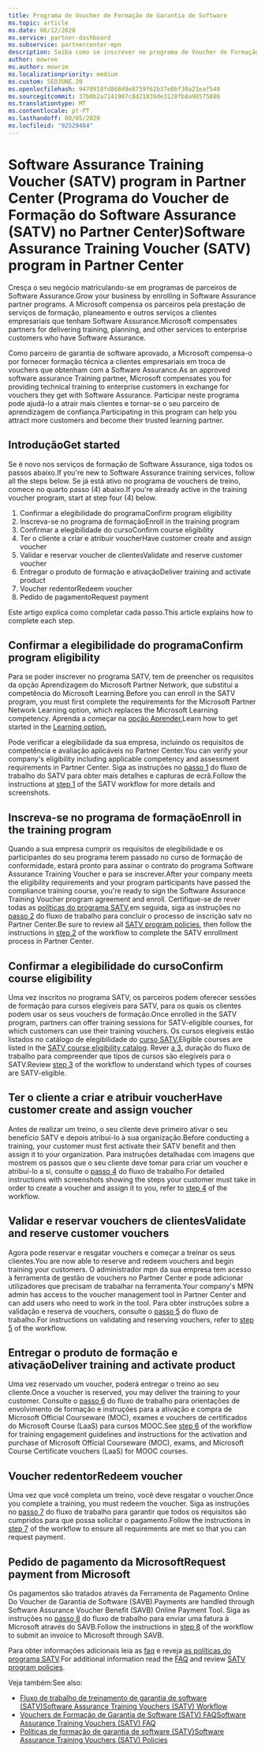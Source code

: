 ```yaml
---
title: Programa de Voucher de Formação de Garantia de Software
ms.topic: article
ms.date: 06/12/2020
ms.service: partner-dashboard
ms.subservice: partnercenter-mpn
description: Saiba como se inscrever no programa de Voucher de Formação de Garantia de Software para que possa ser compensado pela entrega de formação e planeamento a clientes empresariais.
author: mowree
ms.author: mowrim
ms.localizationpriority: medium
ms.custom: SEOJUNE.20
ms.openlocfilehash: 9470918fd868d9e8759f62b37e0bf30a21eaf540
ms.sourcegitcommit: 37b0b2a7141907c8d21839de3128fb8a98575886
ms.translationtype: MT
ms.contentlocale: pt-PT
ms.lasthandoff: 08/05/2020
ms.locfileid: "92529484"
---
```

# <a name="software-assurance-training-voucher-satv-program-in-partner-center"></a><span data-ttu-id="c31dc-103">Software Assurance Training Voucher (SATV) program in Partner Center (Programa do Voucher de Formação do Software Assurance (SATV) no Partner Center)</span><span class="sxs-lookup"><span data-stu-id="c31dc-103">Software Assurance Training Voucher (SATV) program in Partner Center</span></span>

<span data-ttu-id="c31dc-104">Cresça o seu negócio matriculando-se em programas de parceiros de Software Assurance.</span><span class="sxs-lookup"><span data-stu-id="c31dc-104">Grow your business by enrolling in Software Assurance partner programs.</span></span> <span data-ttu-id="c31dc-105">A Microsoft compensa os parceiros pela prestação de serviços de formação, planeamento e outros serviços a clientes empresariais que tenham Software Assurance.</span><span class="sxs-lookup"><span data-stu-id="c31dc-105">Microsoft compensates partners for delivering training, planning, and other services to enterprise customers who have Software Assurance.</span></span>

<span data-ttu-id="c31dc-106">Como parceiro de garantia de software aprovado, a Microsoft compensa-o por fornecer formação técnica a clientes empresariais em troca de vouchers que obtenham com a Software Assurance.</span><span class="sxs-lookup"><span data-stu-id="c31dc-106">As an approved software assurance Training partner, Microsoft compensates you for providing technical training to enterprise customers in exchange for vouchers they get with Software Assurance.</span></span> <span data-ttu-id="c31dc-107">Participar neste programa pode ajudá-lo a atrair mais clientes e tornar-se o seu parceiro de aprendizagem de confiança.</span><span class="sxs-lookup"><span data-stu-id="c31dc-107">Participating in this program can help you attract more customers and become their trusted learning partner.</span></span>

## <a name="get-started"></a><span data-ttu-id="c31dc-108">Introdução</span><span class="sxs-lookup"><span data-stu-id="c31dc-108">Get started</span></span>

<span data-ttu-id="c31dc-109">Se é novo nos serviços de formação de Software Assurance, siga todos os passos abaixo.</span><span class="sxs-lookup"><span data-stu-id="c31dc-109">If you're new to Software Assurance training services, follow all the steps below.</span></span> <span data-ttu-id="c31dc-110">Se já está ativo no programa de vouchers de treino, comece no quarto passo (4) abaixo.</span><span class="sxs-lookup"><span data-stu-id="c31dc-110">If you're already active in the training voucher program, start at step four (4) below.</span></span> 

1. <span data-ttu-id="c31dc-111">Confirmar a elegibilidade do programa</span><span class="sxs-lookup"><span data-stu-id="c31dc-111">Confirm program eligibility</span></span>
2. <span data-ttu-id="c31dc-112">Inscreva-se no programa de formação</span><span class="sxs-lookup"><span data-stu-id="c31dc-112">Enroll in the training program</span></span>
3. <span data-ttu-id="c31dc-113">Confirmar a elegibilidade do curso</span><span class="sxs-lookup"><span data-stu-id="c31dc-113">Confirm course eligibility</span></span>
4. <span data-ttu-id="c31dc-114">Ter o cliente a criar e atribuir voucher</span><span class="sxs-lookup"><span data-stu-id="c31dc-114">Have customer create and assign voucher</span></span>
5. <span data-ttu-id="c31dc-115">Validar e reservar voucher de clientes</span><span class="sxs-lookup"><span data-stu-id="c31dc-115">Validate and reserve customer voucher</span></span>
6. <span data-ttu-id="c31dc-116">Entregar o produto de formação e ativação</span><span class="sxs-lookup"><span data-stu-id="c31dc-116">Deliver training and activate product</span></span>
7. <span data-ttu-id="c31dc-117">Voucher redentor</span><span class="sxs-lookup"><span data-stu-id="c31dc-117">Redeem voucher</span></span>
8. <span data-ttu-id="c31dc-118">Pedido de pagamento</span><span class="sxs-lookup"><span data-stu-id="c31dc-118">Request payment</span></span>

<span data-ttu-id="c31dc-119">Este artigo explica como completar cada passo.</span><span class="sxs-lookup"><span data-stu-id="c31dc-119">This article explains how to complete each step.</span></span>

## <a name="confirm-program-eligibility"></a><span data-ttu-id="c31dc-120">Confirmar a elegibilidade do programa</span><span class="sxs-lookup"><span data-stu-id="c31dc-120">Confirm program eligibility</span></span>

<span data-ttu-id="c31dc-121">Para se poder inscrever no programa SATV, tem de preencher os requisitos da opção Aprendizagem do Microsoft Partner Network, que substitui a competência do Microsoft Learning.</span><span class="sxs-lookup"><span data-stu-id="c31dc-121">Before you can enroll in the SATV program, you must first complete the requirements for the Microsoft Partner Network Learning option, which replaces the Microsoft Learning competency.</span></span> <span data-ttu-id="c31dc-122">Aprenda a começar na [opção Aprender.](https://partner.microsoft.com/membership/learning-partners)</span><span class="sxs-lookup"><span data-stu-id="c31dc-122">Learn how to get started in the [Learning option.](https://partner.microsoft.com/membership/learning-partners)</span></span>

<span data-ttu-id="c31dc-123">Pode verificar a elegibilidade da sua empresa, incluindo os requisitos de competência e avaliação aplicáveis no Partner Center.</span><span class="sxs-lookup"><span data-stu-id="c31dc-123">You can verify your company's eligibility including applicable competency and assessment requirements in Partner Center.</span></span> <span data-ttu-id="c31dc-124">Siga as instruções no [passo 1](https://query.prod.cms.rt.microsoft.com/cms/api/am/binary/RE4s3bB) do fluxo de trabalho do SATV para obter mais detalhes e capturas de ecrã.</span><span class="sxs-lookup"><span data-stu-id="c31dc-124">Follow the instructions at [step 1](https://query.prod.cms.rt.microsoft.com/cms/api/am/binary/RE4s3bB) of the SATV workflow for more details and screenshots.</span></span>

## <a name="enroll-in-the-training-program"></a><span data-ttu-id="c31dc-125">Inscreva-se no programa de formação</span><span class="sxs-lookup"><span data-stu-id="c31dc-125">Enroll in the training program</span></span>

<span data-ttu-id="c31dc-126">Quando a sua empresa cumprir os requisitos de elegibilidade e os participantes do seu programa terem passado no curso de formação de conformidade, estará pronto para assinar o contrato do programa Software Assurance Training Voucher e para se inscrever.</span><span class="sxs-lookup"><span data-stu-id="c31dc-126">After your company meets the eligibility requirements and your program participants have passed the compliance training course, you're ready to sign the Software Assurance Training Voucher program agreement and enroll.</span></span> <span data-ttu-id="c31dc-127">Certifique-se de rever todas as [políticas do programa SATV,](https://query.prod.cms.rt.microsoft.com/cms/api/am/binary/RE3koEP)em seguida, siga as instruções no [passo 2](https://query.prod.cms.rt.microsoft.com/cms/api/am/binary/RE4s3bB) do fluxo de trabalho para concluir o processo de inscrição satv no Partner Center.</span><span class="sxs-lookup"><span data-stu-id="c31dc-127">Be sure to review all [SATV program policies](https://query.prod.cms.rt.microsoft.com/cms/api/am/binary/RE3koEP), then follow the instructions in [step 2](https://query.prod.cms.rt.microsoft.com/cms/api/am/binary/RE4s3bB) of the workflow to complete the SATV enrollment process in Partner Center.</span></span>


## <a name="confirm-course-eligibility"></a><span data-ttu-id="c31dc-128">Confirmar a elegibilidade do curso</span><span class="sxs-lookup"><span data-stu-id="c31dc-128">Confirm course eligibility</span></span>
<span data-ttu-id="c31dc-129">Uma vez inscritos no programa SATV, os parceiros podem oferecer sessões de formação para cursos elegíveis para SATV, para os quais os clientes podem usar os seus vouchers de formação.</span><span class="sxs-lookup"><span data-stu-id="c31dc-129">Once enrolled in the SATV program, partners can offer training sessions for SATV-eligible courses, for which customers can use their training vouchers.</span></span> <span data-ttu-id="c31dc-130">Os cursos elegíveis estão listados no catálogo de elegibilidade do [curso SATV.](https://savl-catalog.microsoft.com/)</span><span class="sxs-lookup"><span data-stu-id="c31dc-130">Eligible courses are listed in the [SATV course eligibility catalog](https://savl-catalog.microsoft.com/).</span></span> <span data-ttu-id="c31dc-131">Rever [a 3.](https://query.prod.cms.rt.microsoft.com/cms/api/am/binary/RE4s3bB) duração do fluxo de trabalho para compreender que tipos de cursos são elegíveis para o SATV.</span><span class="sxs-lookup"><span data-stu-id="c31dc-131">Review [step 3](https://query.prod.cms.rt.microsoft.com/cms/api/am/binary/RE4s3bB) of the workflow to understand which types of courses are SATV-eligible.</span></span>

## <a name="have-customer-create-and-assign-voucher"></a><span data-ttu-id="c31dc-132">Ter o cliente a criar e atribuir voucher</span><span class="sxs-lookup"><span data-stu-id="c31dc-132">Have customer create and assign voucher</span></span>

<span data-ttu-id="c31dc-133">Antes de realizar um treino, o seu cliente deve primeiro ativar o seu benefício SATV e depois atribuí-lo à sua organização.</span><span class="sxs-lookup"><span data-stu-id="c31dc-133">Before conducting a training, your customer must first activate their SATV benefit and then assign it to your organization.</span></span> <span data-ttu-id="c31dc-134">Para instruções detalhadas com imagens que mostrem os passos que o seu cliente deve tomar para criar um voucher e atribuí-lo a si, consulte o [passo 4](https://query.prod.cms.rt.microsoft.com/cms/api/am/binary/RE4s3bB) do fluxo de trabalho.</span><span class="sxs-lookup"><span data-stu-id="c31dc-134">For detailed instructions with screenshots showing the steps your customer must take in order to create a voucher and assign it to you, refer to [step 4](https://query.prod.cms.rt.microsoft.com/cms/api/am/binary/RE4s3bB) of the workflow.</span></span>

## <a name="validate-and-reserve-customer-vouchers"></a><span data-ttu-id="c31dc-135">Validar e reservar vouchers de clientes</span><span class="sxs-lookup"><span data-stu-id="c31dc-135">Validate and reserve customer vouchers</span></span>

<span data-ttu-id="c31dc-136">Agora pode reservar e resgatar vouchers e começar a treinar os seus clientes.</span><span class="sxs-lookup"><span data-stu-id="c31dc-136">You are now able to reserve and redeem vouchers and begin training your customers.</span></span> <span data-ttu-id="c31dc-137">O administrador mpn da sua empresa tem acesso à ferramenta de gestão de vouchers no Partner Center e pode adicionar utilizadores que precisam de trabalhar na ferramenta.</span><span class="sxs-lookup"><span data-stu-id="c31dc-137">Your company's MPN admin has access to the voucher management tool in Partner Center and can add users who need to work in the tool.</span></span> <span data-ttu-id="c31dc-138">Para obter instruções sobre a validação e reserva de vouchers, consulte o [passo 5](https://query.prod.cms.rt.microsoft.com/cms/api/am/binary/RE4s3bB) do fluxo de trabalho.</span><span class="sxs-lookup"><span data-stu-id="c31dc-138">For instructions on validating and reserving vouchers, refer to [step 5](https://query.prod.cms.rt.microsoft.com/cms/api/am/binary/RE4s3bB) of the workflow.</span></span>

## <a name="deliver-training-and-activate-product"></a><span data-ttu-id="c31dc-139">Entregar o produto de formação e ativação</span><span class="sxs-lookup"><span data-stu-id="c31dc-139">Deliver training and activate product</span></span>

<span data-ttu-id="c31dc-140">Uma vez reservado um voucher, poderá entregar o treino ao seu cliente.</span><span class="sxs-lookup"><span data-stu-id="c31dc-140">Once a voucher is reserved, you may deliver the training to your customer.</span></span> <span data-ttu-id="c31dc-141">Consulte o [passo 6](https://query.prod.cms.rt.microsoft.com/cms/api/am/binary/RE4s3bB) do fluxo de trabalho para orientações de envolvimento de formação e instruções para a ativação e compra de Microsoft Official Courseware (MOC), exames e vouchers de certificados do Microsoft Course (LaaS) para cursos MOOC.</span><span class="sxs-lookup"><span data-stu-id="c31dc-141">See [step 6](https://query.prod.cms.rt.microsoft.com/cms/api/am/binary/RE4s3bB) of the workflow for training engagement guidelines and instructions for the activation and purchase of Microsoft Official Courseware (MOC), exams, and Microsoft Course Certificate vouchers (LaaS) for MOOC courses.</span></span>

## <a name="redeem-voucher"></a><span data-ttu-id="c31dc-142">Voucher redentor</span><span class="sxs-lookup"><span data-stu-id="c31dc-142">Redeem voucher</span></span>

<span data-ttu-id="c31dc-143">Uma vez que você completa um treino, você deve resgatar o voucher.</span><span class="sxs-lookup"><span data-stu-id="c31dc-143">Once you complete a training, you must redeem the voucher.</span></span> <span data-ttu-id="c31dc-144">Siga as instruções no [passo 7](https://query.prod.cms.rt.microsoft.com/cms/api/am/binary/RE4s3bB) do fluxo de trabalho para garantir que todos os requisitos são cumpridos para que possa solicitar o pagamento.</span><span class="sxs-lookup"><span data-stu-id="c31dc-144">Follow the instructions in [step 7](https://query.prod.cms.rt.microsoft.com/cms/api/am/binary/RE4s3bB) of the workflow to ensure all requirements are met so that you can request payment.</span></span> 


## <a name="request-payment-from-microsoft"></a><span data-ttu-id="c31dc-145">Pedido de pagamento da Microsoft</span><span class="sxs-lookup"><span data-stu-id="c31dc-145">Request payment from Microsoft</span></span>

<span data-ttu-id="c31dc-146">Os pagamentos são tratados através da Ferramenta de Pagamento Online Do Voucher de Garantia de Software (SAVB).</span><span class="sxs-lookup"><span data-stu-id="c31dc-146">Payments are handled through Software Assurance Voucher Benefit (SAVB) Online Payment Tool.</span></span> <span data-ttu-id="c31dc-147">Siga as instruções no [passo 8](https://query.prod.cms.rt.microsoft.com/cms/api/am/binary/RE4s3bB) do fluxo de trabalho para enviar uma fatura à Microsoft através do SAVB.</span><span class="sxs-lookup"><span data-stu-id="c31dc-147">Follow the instructions in [step 8](https://query.prod.cms.rt.microsoft.com/cms/api/am/binary/RE4s3bB) of the workflow to submit an invoice to Microsoft through SAVB.</span></span> 

<span data-ttu-id="c31dc-148">Para obter informações adicionais leia as [faq](https://query.prod.cms.rt.microsoft.com/cms/api/am/binary/RE3kz5o) e reveja [as políticas do programa SATV](https://query.prod.cms.rt.microsoft.com/cms/api/am/binary/RE3koEP).</span><span class="sxs-lookup"><span data-stu-id="c31dc-148">For additional information read the [FAQ](https://query.prod.cms.rt.microsoft.com/cms/api/am/binary/RE3kz5o) and review [SATV program policies](https://query.prod.cms.rt.microsoft.com/cms/api/am/binary/RE3koEP).</span></span>

<span data-ttu-id="c31dc-149">Veja também:</span><span class="sxs-lookup"><span data-stu-id="c31dc-149">See also:</span></span>

- [<span data-ttu-id="c31dc-150">Fluxo de trabalho de treinamento de garantia de software (SATV)</span><span class="sxs-lookup"><span data-stu-id="c31dc-150">Software Assurance Training Vouchers (SATV) Workflow</span></span>](https://query.prod.cms.rt.microsoft.com/cms/api/am/binary/RE4s3bB)
- [<span data-ttu-id="c31dc-151">Vouchers de Formação de Garantia de Software (SATV) FAQ</span><span class="sxs-lookup"><span data-stu-id="c31dc-151">Software Assurance Training Vouchers (SATV) FAQ</span></span>](https://query.prod.cms.rt.microsoft.com/cms/api/am/binary/RE3kz5o)
- [<span data-ttu-id="c31dc-152">Políticas de formação de garantia de software (SATV)</span><span class="sxs-lookup"><span data-stu-id="c31dc-152">Software Assurance Training Vouchers (SATV) Policies</span></span>](https://query.prod.cms.rt.microsoft.com/cms/api/am/binary/RE3koEP)

